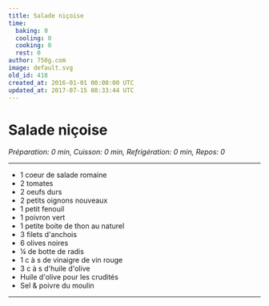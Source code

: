 ```yaml
---
title: Salade niçoise
time:
  baking: 0
  cooling: 0
  cooking: 0
  rest: 0
author: 750g.com
image: default.svg
old_id: 418
created_at: 2016-01-01 00:00:00 UTC
updated_at: 2017-07-15 08:33:44 UTC
---
```


# Salade niçoise

_Préparation: 0 min, Cuisson: 0 min, Refrigération: 0 min, Repos: 0_

---

- 1 coeur de salade romaine
- 2 tomates
- 2 oeufs durs
- 2 petits oignons nouveaux
- 1 petit fenouil
- 1 poivron vert
- 1 petite boite de thon au naturel
- 3 filets d'anchois
- 6 olives noires
- ¼ de botte de radis
- 1 c à s de vinaigre de vin rouge
- 3 c à s d'huile d'olive
- Huile d'olive pour les crudités
- Sel & poivre du moulin

---
